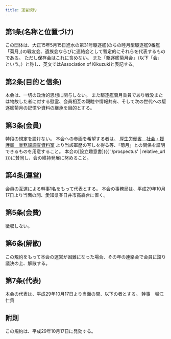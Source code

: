 ```yaml
---
title: 運営規約
---
```


## 第1条(名称と位置づけ)
この団体は、大正15年5月15日進水の第31号駆逐艦(のちの睦月型駆逐艦9番艦「菊月」)の戦友会、遺族会ならびに連絡会として暫定的にそれらを代表するものである。
ただし保存会はこれに含めない。
また「駆逐艦菊月会」（以下「会」という。）と称し、英文ではAssociation of Kikuzukiと表記する。
## 第2条(目的と信条)
本会は、一切の政治的思想に関与しない。
また駆逐艦菊月乗員であり戦没または物故した者に対する慰霊、会員相互の親睦や情報共有、そして次の世代への駆逐艦菊月の記憶や資料の継承を目的とする。
## 第3条(会員)
特段の規定を設けない。
本会への参画を希望する者は、
[厚生労働省　社会・援護局　業務課調査資料室](http://www.mhlw.go.jp/stf/seisakunitsuite/bunya/0000093051.html)
より当該軍歴の写しを得る等、「菊月」との関係を証明できるものを用意すること。
本会の[設立趣意書]({{ '/prospectus' | relative_url }})に賛同し、会の維持発展に努めること。
## 第4条(運営)
会員の互選による幹事1名をもって代表とする。
本会の事務局は、平成29年10月17日より当面の間、愛知県春日井市高森台に置く。
## 第5条(会費)
徴収しない。
## 第6条(解散)
この規約をもって本会の運営が困難になった場合、その年の連絡会で会員に諮り議決の上、解散する。
## 第7条(代表)
本会の代表は、平成29年10月17日より当面の間、以下の者とする。
幹事　堀江仁貴
## 附則
この規約は、平成29年10月17日に発効する。
